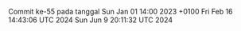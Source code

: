 Commit ke-55 pada tanggal Sun Jan 01 14:00 2023 +0100
Fri Feb 16 14:43:06 UTC 2024
Sun Jun  9 20:11:32 UTC 2024
